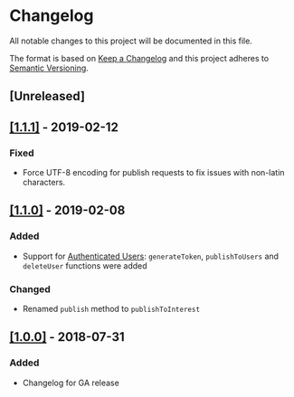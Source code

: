 # Changelog
All notable changes to this project will be documented in this file.

The format is based on [Keep a Changelog](http://keepachangelog.com/en/1.0.0/)
and this project adheres to [Semantic Versioning](http://semver.org/spec/v2.0.0.html).

## [Unreleased]

## [[1.1.1]](https://github.com/pusher/push-notifications-server-java/compare/1.1.0...1.1.1) - 2019-02-12

### Fixed
 - Force UTF-8 encoding for publish requests to fix issues with non-latin characters.

## [[1.1.0]](https://github.com/pusher/push-notifications-server-java/compare/1.0.0...1.1.0) - 2019-02-08

### Added
 - Support for [Authenticated Users](https://docs.pusher.com/beams/concepts/authenticated-users):
 `generateToken`, `publishToUsers` and `deleteUser` functions were added

### Changed
 - Renamed `publish` method to `publishToInterest`

## [[1.0.0]](https://github.com/pusher/push-notifications-server-java/compare/1e266803c18a0a3feb4ccac6437b7fc2e3a28efd...HEAD) - 2018-07-31
### Added
 - Changelog for GA release
